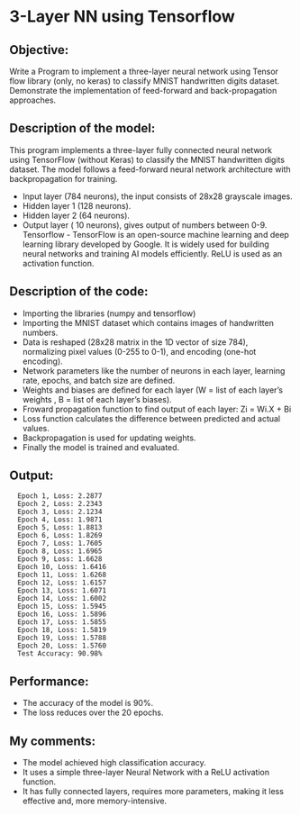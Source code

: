 # 3-Layer NN using Tensorflow

## Objective:
Write a Program to implement a three-layer neural network using Tensor flow library (only, no keras) to classify MNIST handwritten digits dataset. Demonstrate the implementation of feed-forward and back-propagation approaches.

## Description of the model:
This program implements a three-layer fully connected neural network using TensorFlow (without Keras) to classify the MNIST handwritten digits dataset. The model follows a feed-forward neural network architecture with backpropagation for training.
-	Input layer (784 neurons), the input consists of 28x28 grayscale images.
-	Hidden layer 1 (128 neurons).
-	Hidden layer 2 (64 neurons).
-	Output layer ( 10 neurons), gives output of numbers between 0-9.
Tensorflow - TensorFlow is an open-source machine learning and deep learning library developed by Google. It is widely used for building neural networks and training AI models efficiently.
ReLU is used as an activation function.


## Description of the code:
-	Importing the libraries (numpy and tensorflow)
-	Importing the MNIST dataset which contains images of handwritten numbers.
-	Data is reshaped (28x28 matrix in the 1D vector of size 784), normalizing pixel values (0-255 to 0-1), and encoding (one-hot encoding).
-	Network parameters like the number of neurons in each layer, learning rate, epochs, and batch size are defined.
-	Weights and biases are defined for each layer (W = list of each layer’s weights , B = list of each layer’s biases).
-	Froward propagation function to find output of each layer:
              Zi = Wi.X + Bi
-	Loss function calculates the difference between predicted and actual values.
-	Backpropagation is used for updating weights.
-	Finally the model is trained and evaluated.


## Output:
      Epoch 1, Loss: 2.2877
      Epoch 2, Loss: 2.2343
      Epoch 3, Loss: 2.1234
      Epoch 4, Loss: 1.9871
      Epoch 5, Loss: 1.8813
      Epoch 6, Loss: 1.8269
      Epoch 7, Loss: 1.7605
      Epoch 8, Loss: 1.6965
      Epoch 9, Loss: 1.6628
      Epoch 10, Loss: 1.6416
      Epoch 11, Loss: 1.6268
      Epoch 12, Loss: 1.6157
      Epoch 13, Loss: 1.6071
      Epoch 14, Loss: 1.6002
      Epoch 15, Loss: 1.5945
      Epoch 16, Loss: 1.5896
      Epoch 17, Loss: 1.5855
      Epoch 18, Loss: 1.5819
      Epoch 19, Loss: 1.5788
      Epoch 20, Loss: 1.5760
      Test Accuracy: 90.98%


## Performance:
-	The accuracy of the model is 90%.
-	The loss reduces over the 20 epochs.


## My comments:
-	The model achieved high classification accuracy.
-	It uses a simple three-layer Neural Network with a ReLU activation function.
-	It has fully connected layers, requires more parameters, making it less effective and, more memory-intensive.
